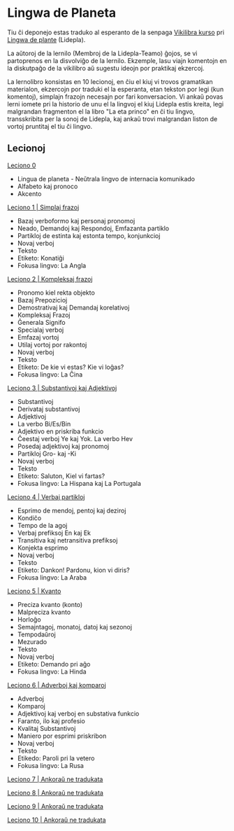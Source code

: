 # Lingwa de Planeta

Tiu ĉi deponejo estas traduko al esperanto de la senpaga
[Vikilibra kurso](https://ru.wikibooks.org/wiki/%D0%9B%D0%B8%D0%BD%D0%B3%D0%B2%D0%B0_%D0%B4%D0%B5_%D0%BF%D0%BB%D0%B0%D0%BD%D0%B5%D1%82%D0%B0)
pri [Lingwa de plante](https://eo.wikipedia.org/wiki/Lingwa_de_Planeta)
(Lidepla).

La aŭtoroj de la lernilo (Membroj de la Lidepla-Teamo) ĝojos, se vi partoprenos
en la disvolviĝo de la lernilo. Ekzemple, lasu viajn komentojn en la diskutpaĝo
de la vikilibro aŭ sugestu ideojn por praktikaj ekzercoj.

La lernolibro konsistas en 10 lecionoj, en ĉiu el kiuj vi trovos gramatikan
materialon, ekzercojn por traduki el la esperanta, etan tekston por legi (kun
komentoj), simplajn frazojn necesajn por fari konversacion. Vi ankaŭ povas lerni
iomete pri la historio de unu el la lingvoj el kiuj Lidepla estis kreita, legi
malgrandan fragmenton el la libro "La eta princo" en ĉi tiu lingvo,
transskribita per la sonoj de Lidepla, kaj ankaŭ trovi malgrandan liston de
vortoj pruntitaj el tiu ĉi lingvo.

## Lecionoj

[Leciono 0](./lecionoj/leciono-0.md)
- Lingua de planeta - Neŭtrala lingvo de internacia komunikado
- Alfabeto kaj pronoco
- Akcento

[Leciono 1 | Simplaj frazoj](./lecionoj/leciono-1.md)
- Bazaj verboformo kaj personaj pronomoj
- Neado, Demandoj kaj Respondoj, Emfazanta partiklo
- Partikloj de estinta kaj estonta tempo, konjunkcioj
- Novaj verboj
- Teksto
- Etiketo: Konatiĝi
- Fokusa lingvo: La Angla

[Leciono 2 | Kompleksaj frazoj](./lecionoj/leciono-2.md)
- Pronomo kiel rekta objekto
- Bazaj Prepozicioj
- Demostrativaj kaj Demandaj korelativoj
- Kompleksaj Frazoj
- Ĝenerala Signifo
- Specialaj verboj
- Emfazaj vortoj
- Utilaj vortoj por rakontoj
- Novaj verboj
- Teksto
- Etiketo: De kie vi estas? Kie vi loĝas?
- Fokusa lingvo: La Ĉina

[Leciono 3 | Substantivoj kaj Adjektivoj](./lecionoj/leciono-3.md)
- Substantivoj
- Derivataj substantivoj
- Adjektivoj
- La verbo Bi/Es/Bin
- Adjektivo en priskriba funkcio
- Ĉeestaj verboj Ye kaj Yok. La verbo Hev
- Posedaj adjektivoj kaj pronomoj
- Partikloj Gro- kaj -Ki
- Novaj verboj
- Teksto
- Etiketo: Saluton, Kiel vi fartas?
- Fokusa lingvo: La Hispana kaj La Portugala

[Leciono 4 | Verbaj partikloj](./lecionoj/leciono-4.md)
- Esprimo de mendoj, pentoj kaj deziroj
- Kondiĉo
- Tempo de la agoj
- Verbaj prefiksoj En kaj Ek
- Transitiva kaj netransitiva prefiksoj
- Konjekta esprimo
- Novaj verboj
- Teksto
- Etiketo: Dankon! Pardonu, kion vi diris?
- Fokusa lingvo: La Araba

[Leciono 5 | Kvanto](./lecionoj/leciono-5.md)
- Preciza kvanto (konto)
- Malpreciza kvanto
- Horloĝo
- Semajntagoj, monatoj, datoj kaj sezonoj
- Tempodaŭroj
- Mezurado
- Teksto
- Novaj verboj
- Etiketo: Demando pri aĝo
- Fokusa lingvo: La Hinda

[Leciono 6 | Adverboj kaj komparoj](./lecionoj/leciono-6.md)
- Adverboj
- Komparoj
- Adjektivoj kaj verboj en substativa funkcio
- Faranto, ilo kaj profesio
- Kvalitaj Substantivoj
- Maniero por esprimi priskribon
- Novaj verboj
- Teksto
- Etikedo: Paroli pri la vetero
- Fokusa lingvo: La Rusa

[Leciono 7 | Ankoraŭ ne tradukata]()

[Leciono 8 | Ankoraŭ ne tradukata]()

[Leciono 9 | Ankoraŭ ne tradukata]()

[Leciono 10 | Ankoraŭ ne tradukata]()

